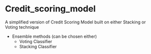 # Credit_scoring_model
A simplified version of Credit Scoring Model built on either Stacking or Voting technique
- Ensemble methods (can be chosen either)
  - Voting Classifier
  - Stacking Classifier
